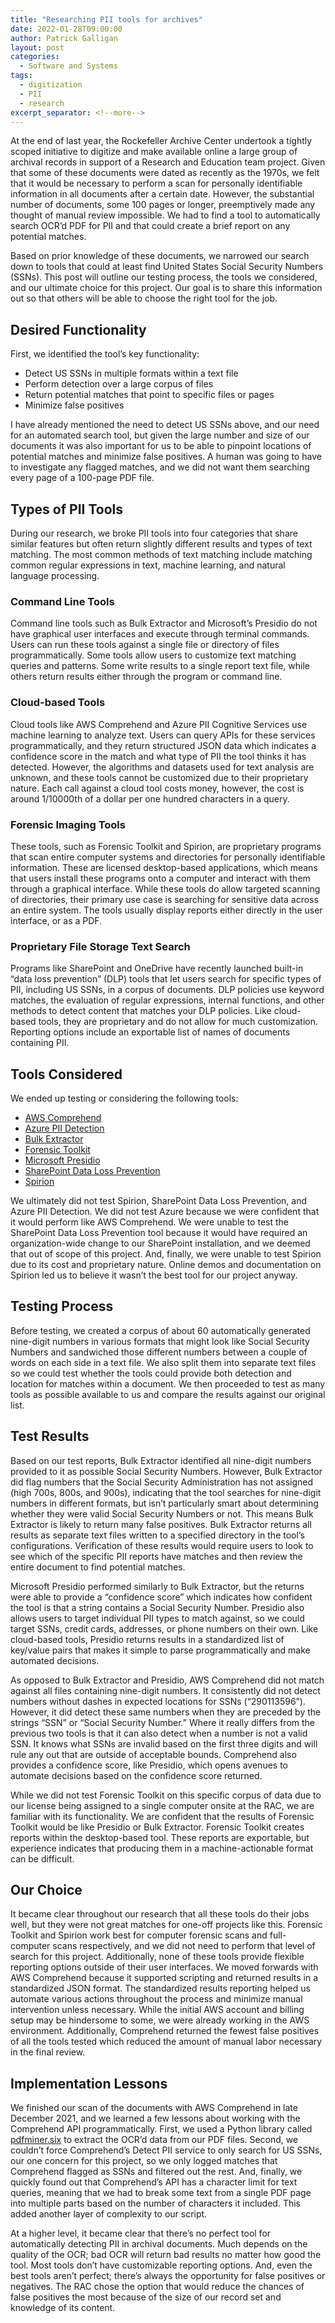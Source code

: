 ```yaml
---
title: "Researching PII tools for archives"
date: 2022-01-28T09:00:00
author: Patrick Galligan
layout: post
categories:
  - Software and Systems
tags:
  - digitization
  - PII
  - research
excerpt_separator: <!--more-->
---
```

At the end of last year, the Rockefeller Archive Center undertook a tightly scoped initiative to digitize and make available online a large group of archival records in support of a Research and Education team project. Given that some of these documents were dated as recently as the 1970s, we felt that it would be necessary to perform a scan for personally identifiable information in all documents after a certain date. However, the substantial number of documents, some 100 pages or longer, preemptively made any thought of manual review impossible. We had to find a tool to automatically search OCR’d PDF for PII and that could create a brief report on any potential matches.
<!--more-->

Based on prior knowledge of these documents, we narrowed our search down to tools that could at least find United States Social Security Numbers (SSNs). This post will outline our testing process, the tools we considered, and our ultimate choice for this project. Our goal is to share this information out so that others will be able to choose the right tool for the job.

## Desired Functionality

First, we identified the tool’s key functionality:

- Detect US SSNs in multiple formats within a text file
- Perform detection over a large corpus of files
- Return potential matches that point to specific files or pages
- Minimize false positives

I have already mentioned the need to detect US SSNs above, and our need for an automated search tool, but given the large number and size of our documents it was also important for us to be able to pinpoint locations of potential matches and minimize false positives. A human was going to have to investigate any flagged matches, and we did not want them searching every page of a 100-page PDF file.

## Types of PII Tools

During our research, we broke PII tools into four categories that share similar features but often return slightly different results and types of text matching. The most common methods of text matching include matching common regular expressions in text, machine learning, and natural language processing.

### Command Line Tools

Command line tools such as Bulk Extractor and Microsoft’s Presidio do not have graphical user interfaces and execute through terminal commands. Users can run these tools against a single file or directory of files programmatically. Some tools allow users to customize text matching queries and patterns. Some write results to a single report text file, while others return results either through the program or command line.  

### Cloud-based Tools

Cloud tools like AWS Comprehend and Azure PII Cognitive Services use machine learning to analyze text. Users can query APIs for these services programmatically, and they return structured JSON data which indicates a confidence score in the match and what type of PII the tool thinks it has detected. However, the algorithms and datasets used for text analysis are unknown, and these tools cannot be customized due to their proprietary nature. Each call against a cloud tool costs money, however, the cost is around 1/10000th of a dollar per one hundred characters in a query.  

### Forensic Imaging Tools

These tools, such as Forensic Toolkit and Spirion, are proprietary programs that scan entire computer systems and directories for personally identifiable information. These are licensed desktop-based applications, which means that users install these programs onto a computer and interact with them through a graphical interface. While these tools do allow targeted scanning of directories, their primary use case is searching for sensitive data across an entire system. The tools usually display reports either directly in the user interface, or as a PDF.

### Proprietary File Storage Text Search

Programs like SharePoint and OneDrive have recently launched built-in “data loss prevention” (DLP) tools that let users search for specific types of PII, including US SSNs, in a corpus of documents. DLP policies use keyword matches, the evaluation of regular expressions, internal functions, and other methods to detect content that matches your DLP policies. Like cloud-based tools, they are proprietary and do not allow for much customization. Reporting options include an exportable list of names of documents containing PII.

## Tools Considered

We ended up testing or considering the following tools:

- [AWS Comprehend](https://docs.aws.amazon.com/comprehend/latest/dg/how-pii.html)
- [Azure PII Detection](https://docs.microsoft.com/en-us/azure/search/cognitive-search-skill-pii-detection)
- [Bulk Extractor](https://github.com/simsong/bulk_extractor/wiki/BEViewer)
- [Forensic Toolkit](https://www.exterro.com/forensic-toolkit)
- [Microsoft Presidio](https://microsoft.github.io/presidio/)
- [SharePoint Data Loss Prevention](https://docs.microsoft.com/en-us/microsoft-365/compliance/dlp-learn-about-dlp?view=o365-worldwide)
- [Spirion](https://www.spirion.com/products/sensitive-data-platform/)

We ultimately did not test Spirion, SharePoint Data Loss Prevention, and Azure PII Detection. We did not test Azure because we were confident that it would perform like AWS Comprehend. We were unable to test the SharePoint Data Loss Prevention tool because it would have required an organization-wide change to our SharePoint installation, and we deemed that out of scope of this project. And, finally, we were unable to test Spirion due to its cost and proprietary nature. Online demos and documentation on Spirion led us to believe it wasn’t the best tool for our project anyway.

## Testing Process

Before testing, we created a corpus of about 60 automatically generated nine-digit numbers in various formats that might look like Social Security Numbers and sandwiched those different numbers between a couple of words on each side in a text file. We also split them into separate text files so we could test whether the tools could provide both detection and location for matches within a document. We then proceeded to test as many tools as possible available to us and compare the results against our original list.

## Test Results

Based on our test reports, Bulk Extractor identified all nine-digit numbers provided to it as possible Social Security Numbers. However, Bulk Extractor did flag numbers that the Social Security Administration has not assigned (high 700s, 800s, and 900s), indicating that the tool searches for nine-digit numbers in different formats, but isn’t particularly smart about determining whether they were valid Social Security Numbers or not. This means Bulk Extractor is likely to return many false positives. Bulk Extractor returns all results as separate text files written to a specified directory in the tool’s configurations. Verification of these results would require users to look to see which of the specific PII reports have matches and then review the entire document to find potential matches.

Microsoft Presidio performed similarly to Bulk Extractor, but the returns were able to provide a “confidence score” which indicates how confident the tool is that a string contains a Social Security Number. Presidio also allows users to target individual PII types to match against, so we could target SSNs, credit cards, addresses, or phone numbers on their own. Like cloud-based tools, Presidio returns results in a standardized list of key/value pairs that makes it simple to parse programmatically and make automated decisions.

As opposed to Bulk Extractor and Presidio, AWS Comprehend did not match against all files containing nine-digit numbers. It consistently did not detect numbers without dashes in expected locations for SSNs (“290113596”). However, it did detect these same numbers when they are preceded by the strings “SSN” or “Social Security Number.” Where it really differs from the previous two tools is that it can also detect when a number is not a valid SSN. It knows what SSNs are invalid based on the first three digits and will rule any out that are outside of acceptable bounds. Comprehend also provides a confidence score, like Presidio, which opens avenues to automate decisions based on the confidence score returned.  

While we did not test Forensic Toolkit on this specific corpus of data due to our license being assigned to a single computer onsite at the RAC, we are familiar with its functionality. We are confident that the results of Forensic Toolkit would be like Presidio or Bulk Extractor. Forensic Toolkit creates reports within the desktop-based tool. These reports are exportable, but experience indicates that producing them in a machine-actionable format can be difficult.

## Our Choice

It became clear throughout our research that all these tools do their jobs well, but they were not great matches for one-off projects like this. Forensic Toolkit and Spirion work best for computer forensic scans and full-computer scans respectively, and we did not need to perform that level of search for this project. Additionally, none of these tools provide flexible reporting options outside of their user interfaces. We moved forwards with AWS Comprehend because it supported scripting and returned results in a standardized JSON format. The standardized results reporting helped us automate various actions throughout the process and minimize manual intervention unless necessary. While the initial AWS account and billing setup may be hindersome to some, we were already working in the AWS environment. Additionally, Comprehend returned the fewest false positives of all the tools tested which reduced the amount of manual labor necessary in the final review.

## Implementation Lessons

We finished our scan of the documents with AWS Comprehend in late December 2021, and we learned a few lessons about working with the Comprehend API programmatically. First, we used a Python library called [pdfminer.six]( https://pypi.org/project/pdfminer.six/) to extract the OCR’d data from our PDF files. Second, we couldn’t force Comprehend’s Detect PII service to only search for US SSNs, our one concern for this project, so we only logged matches that Comprehend flagged as SSNs and filtered out the rest. And, finally, we quickly found out that Comprehend’s API has a character limit for text queries, meaning that we had to break some text from a single PDF page into multiple parts based on the number of characters it included. This added another layer of complexity to our script.  

At a higher level, it became clear that there’s no perfect tool for automatically detecting PII in archival documents. Much depends on the quality of the OCR; bad OCR will return bad results no matter how good the tool. Most tools don’t have customizable reporting options. And, even the best tools aren’t perfect; there’s always the opportunity for false positives or negatives. The RAC chose the option that would reduce the chances of false positives the most because of the size of our record set and knowledge of its content.  
